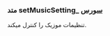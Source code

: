 <h3>
 متد setMusicSetting_
<a class="ext-link" href="module-classes_Tetris_Settings#line232" >سورس</a>
</h3>

تنظیمات موزیک را کنترل میکند.

